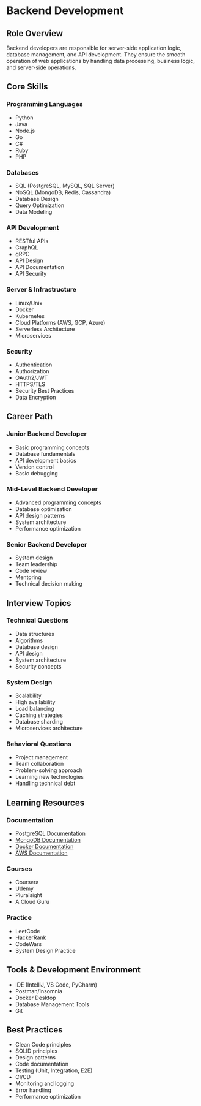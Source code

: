 # Backend Development

## Role Overview

Backend developers are responsible for server-side application logic, database management, and API development. They ensure the smooth operation of web applications by handling data processing, business logic, and server-side operations.

## Core Skills

### Programming Languages

- Python
- Java
- Node.js
- Go
- C#
- Ruby
- PHP

### Databases

- SQL (PostgreSQL, MySQL, SQL Server)
- NoSQL (MongoDB, Redis, Cassandra)
- Database Design
- Query Optimization
- Data Modeling

### API Development

- RESTful APIs
- GraphQL
- gRPC
- API Design
- API Documentation
- API Security

### Server & Infrastructure

- Linux/Unix
- Docker
- Kubernetes
- Cloud Platforms (AWS, GCP, Azure)
- Serverless Architecture
- Microservices

### Security

- Authentication
- Authorization
- OAuth2/JWT
- HTTPS/TLS
- Security Best Practices
- Data Encryption

## Career Path

### Junior Backend Developer

- Basic programming concepts
- Database fundamentals
- API development basics
- Version control
- Basic debugging

### Mid-Level Backend Developer

- Advanced programming concepts
- Database optimization
- API design patterns
- System architecture
- Performance optimization

### Senior Backend Developer

- System design
- Team leadership
- Code review
- Mentoring
- Technical decision making

## Interview Topics

### Technical Questions

- Data structures
- Algorithms
- Database design
- API design
- System architecture
- Security concepts

### System Design

- Scalability
- High availability
- Load balancing
- Caching strategies
- Database sharding
- Microservices architecture

### Behavioral Questions

- Project management
- Team collaboration
- Problem-solving approach
- Learning new technologies
- Handling technical debt

## Learning Resources

### Documentation

- [PostgreSQL Documentation](https://www.postgresql.org/docs/)
- [MongoDB Documentation](https://docs.mongodb.com/)
- [Docker Documentation](https://docs.docker.com/)
- [AWS Documentation](https://docs.aws.amazon.com/)

### Courses

- Coursera
- Udemy
- Pluralsight
- A Cloud Guru

### Practice

- LeetCode
- HackerRank
- CodeWars
- System Design Practice

## Tools & Development Environment

- IDE (IntelliJ, VS Code, PyCharm)
- Postman/Insomnia
- Docker Desktop
- Database Management Tools
- Git

## Best Practices

- Clean Code principles
- SOLID principles
- Design patterns
- Code documentation
- Testing (Unit, Integration, E2E)
- CI/CD
- Monitoring and logging
- Error handling
- Performance optimization
